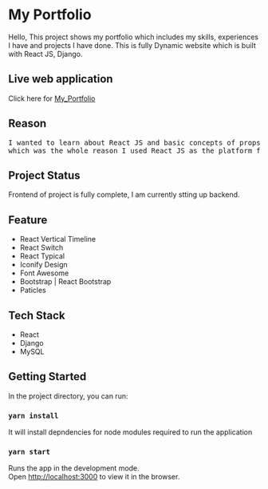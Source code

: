 <!-- GIF  -->
# My Portfolio

<!-- Badges here -->

Hello, This project shows my portfolio which includes my skills, experiences I have and projects I have done. 
This is fully Dynamic website which is built with React JS, Django.

## Live web application 
Click here for [My_Portfolio](#)


## Reason 
<pre>
I wanted to learn about React JS and basic concepts of props, states and hooks in React JS,
which was the whole reason I used React JS as the platform for my projects 
</pre>

## Project Status
Frontend of project is fully complete, I am currently stting up backend.

## Feature
* React Vertical Timeline
* React Switch
* React Typical
* Iconify Design
* Font Awesome
* Bootstrap | React Bootstrap
* Paticles

## Tech Stack
* React
* Django
* MySQL

## Getting Started

In the project directory, you can run:

### `yarn install`
It will install depndencies for node modules required to run the application
### `yarn start`

Runs the app in the development mode.\
Open [http://localhost:3000](http://localhost:3000) to view it in the browser.

